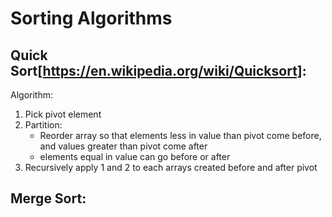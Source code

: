 # Sorting Algorithms

## Quick Sort[https://en.wikipedia.org/wiki/Quicksort]:

Algorithm:
1. Pick pivot element
2. Partition:
    - Reorder array so that elements less in value than pivot come before, and values
    greater than pivot come after
    - elements equal in value can go before or after
3. Recursively apply 1 and 2 to each arrays created before and after pivot

## Merge Sort:
